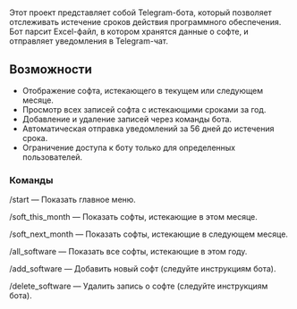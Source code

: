 #
Этот проект представляет собой Telegram-бота, который позволяет отслеживать истечение сроков действия программного обеспечения. Бот парсит Excel-файл, в котором хранятся данные о софте, и отправляет уведомления в Telegram-чат.

## Возможности
- Отображение софта, истекающего в текущем или следующем месяце.
- Просмотр всех записей софта с истекающими сроками за год.
- Добавление и удаление записей через команды бота.
- Автоматическая отправка уведомлений за 56 дней до истечения срока.
- Ограничение доступа к боту только для определенных пользователей.

### Команды

/start — Показать главное меню.

/soft_this_month — Показать софты, истекающие в этом месяце.

/soft_next_month — Показать софты, истекающие в следующем месяце.

/all_software — Показать все софты, истекающие в этом году.

/add_software — Добавить новый софт (следуйте инструкциям бота).

/delete_software — Удалить запись о софте (следуйте инструкциям бота).
